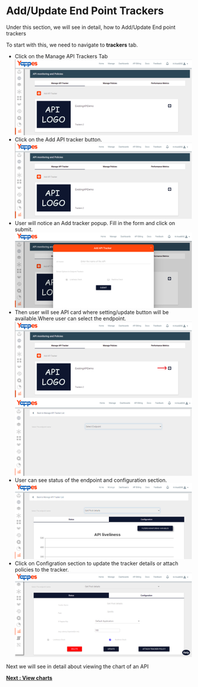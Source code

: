 Add/Update End Point Trackers
=============================

Under this section, we will see in detail, how to Add/Update End point
trackers

To start with this, we need to navigate to **trackers** tab.

-   Click on the Manage API Trackers Tab
    ![](../images/dashboard/monitoring/add_api_tracker_001.png)
-   Click on the Add API tracker button.
    ![](../images/dashboard/monitoring/add_api_tracker_001.png)
-   User will notice an Add tracker popup. Fill in the form and click on
    submit.
    ![](../images/dashboard/monitoring/add_api_tracker_002.png)    
-   Then user will see API card where setting/update button will be
    available.Where user can select the endpoint.
    ![](../images/dashboard/monitoring/add_api_tracker_008.png) 
    ![](../images/dashboard/monitoring/add_api_tracker_003.png)    
-   User can see status of the endpoint and configuration section.
    ![](../images/dashboard/monitoring/add_api_tracker_004.png)        
-   Click on Configration section to update the tracker details or
    attach policies to the tracker.
    ![](../images/dashboard/monitoring/add_api_tracker_005.png)    

Next we will see in detail about viewing the chart of an API 

[**Next :
View charts**](view_charts.md)
